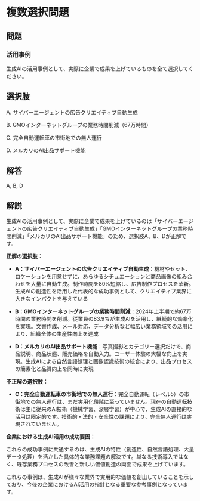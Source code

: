 # 複数選択問題

## 問題
### 活用事例
生成AIの活用事例として、実際に企業で成果を上げているものを全て選択してください。

## 選択肢
A. サイバーエージェントの広告クリエイティブ自動生成

B. GMOインターネットグループの業務時間削減（67万時間）

C. 完全自動運転車の市街地での無人運行

D. メルカリのAI出品サポート機能

## 解答
A, B, D

## 解説
生成AIの活用事例として、実際に企業で成果を上げているのは「サイバーエージェントの広告クリエイティブ自動生成」「GMOインターネットグループの業務時間削減」「メルカリのAI出品サポート機能」のため、選択肢A、B、Dが正解です。

**正解の選択肢：**

- **A：サイバーエージェントの広告クリエイティブ自動生成**：機材やセット、ロケーションを用意せずに、あらゆるシチュエーションと商品画像の組み合わせを大量に自動生成。制作時間を80%短縮し、広告制作プロセスを革新。生成AIの創造性を活用した代表的な成功事例として、クリエイティブ業界に大きなインパクトを与えている

- **B：GMOインターネットグループの業務時間削減**：2024年上半期で約67万時間の業務時間を削減。従業員の83.9%が生成AIを活用し、継続的な効率化を実現。文書作成、メール対応、データ分析など幅広い業務領域での活用により、組織全体の生産性向上を達成

- **D：メルカリのAI出品サポート機能**：写真撮影とカテゴリー選択だけで、商品説明、商品状態、販売価格を自動入力。ユーザー体験の大幅な向上を実現。生成AIによる自然言語処理と画像認識技術の統合により、出品プロセスの簡素化と品質向上を同時に実現

**不正解の選択肢：**

- **C：完全自動運転車の市街地での無人運行**：完全自動運転（レベル5）の市街地での無人運行は、まだ実用化段階に至っていません。現在の自動運転技術は主に従来のAI技術（機械学習、深層学習）が中心で、生成AIの直接的な活用は限定的です。技術的・法的・安全性の課題により、完全無人運行は実現されていません。

**企業における生成AI活用の成功要因：**

これらの成功事例に共通するのは、生成AIの特性（創造性、自然言語処理、大量データ処理）を活かした具体的な業務課題の解決です。単なる技術導入ではなく、既存業務プロセスの改善と新しい価値創造の両面で成果を上げています。

これらの事例は、生成AIが様々な業界で実用的な価値を創出していることを示しており、今後の企業におけるAI活用の指針となる重要な参考事例となっています。 